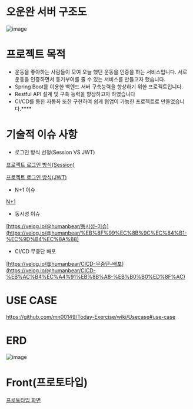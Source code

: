 # 오운완 서버 구조도

![image](https://github.com/mn00149/Today-Exercise/assets/67377255/cd7228a4-6b6d-4022-aa31-86351472fbfa)


# 프로젝트 목적

- 운동을 좋아하는 사람들이 모여 오늘 했던 운동을 인증을 하는 서비스입니다. 서로 운동을 인증하면서 동기부여를 줄 수 있는 서비스를 만들고자 했습니다.
- Spring Boot를 이용한 백엔드 서버 구축능력을 향상하기 위한 프로젝트입니다.
- Restful API 설계 및 구축 능력을 향상하고자 하였습니다
- CI/CD를 통한 자동화 또한 구현하여 쉽게 협업이 가능한 프로젝트로 만들었습니다.****

# 기술적 이슈 사항

- 로그인 방식 선정(Session VS JWT)

[프로젝트 로그인 방식(Session)](https://velog.io/@humanbear/프로젝트-로그인-방식Session)

[프로젝트 로그인 방식(JWT)](https://velog.io/@humanbear/프로젝트-로그인-방식JWT)

- N+1 이슈

[N+1](https://velog.io/@humanbear/N1)

- 동시성 이슈

[https://velog.io/@humanbear/동시성-이슈](https://velog.io/@humanbear/%EB%8F%99%EC%8B%9C%EC%84%B1-%EC%9D%B4%EC%8A%88)

- CI/CD 무중단 배포

[https://velog.io/@humanbear/CICD-무중단-배포](https://velog.io/@humanbear/CICD-%EB%AC%B4%EC%A4%91%EB%8B%A8-%EB%B0%B0%ED%8F%AC)

# USE CASE

https://github.com/mn00149/Today-Exercise/wiki/Usecase#use-case

# ERD

![image](https://github.com/mn00149/Today-Exercise/assets/67377255/ba95c8e5-d40a-48fd-a381-59794c1eceb3)


# Front(프로토타입)

[프로토타입 화면](https://ovenapp.io/project/dlrqBqO2Yqz4Ng2MU8QmLnsmPlY6aPan#aquzk)
